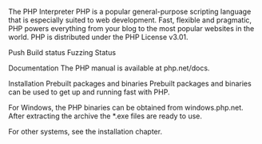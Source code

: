 The PHP Interpreter
PHP is a popular general-purpose scripting language that is especially suited to web development. Fast, flexible and pragmatic, PHP powers everything from your blog to the most popular websites in the world. PHP is distributed under the PHP License v3.01.

Push Build status Fuzzing Status

Documentation
The PHP manual is available at php.net/docs.

Installation
Prebuilt packages and binaries
Prebuilt packages and binaries can be used to get up and running fast with PHP.

For Windows, the PHP binaries can be obtained from windows.php.net. After extracting the archive the *.exe files are ready to use.

For other systems, see the installation chapter.
